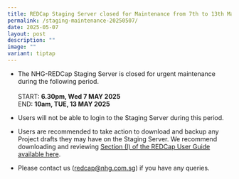 ```yaml
---
title: REDCap Staging Server closed for Maintenance from 7th to 13th May 2025
permalink: /staging-maintenance-20250507/
date: 2025-05-07
layout: post
description: ""
image: ""
variant: tiptap
---
```

<ul data-tight="true" class="tight">
<li>
<p>The NHG-REDCap Staging Server is closed for urgent maintenance during
the following period.
<br>
<br>START: <strong>6.30pm, Wed 7 MAY 2025</strong>
<br>END: <strong>10am, TUE, 13 MAY 2025</strong>
<br>
</p>
</li>
<li>
<p>Users will not be able to login to the Staging Server during this period.</p>
</li>
<li>
<p>Users are recommended to take action to download and backup any Project
drafts they may have on the Staging Server. We recommend downloading and
reviewing <a href="https://redcapsupport.gri.nhg.com.sg/files/User%20Guides/1304_011B_Transfering_a_REDCap_Project_v1.pdf" rel="noopener noreferrer nofollow" target="_blank">Section (I) of the REDCap User Guide available here</a>.</p>
</li>
<li>
<p>Please contact us (<a href="mailto:redcap@nhg.com.sg" rel="noopener noreferrer nofollow" target="_blank">redcap@nhg.com.sg</a>) if you have any
queries.</p>
</li>
</ul>
<p></p>